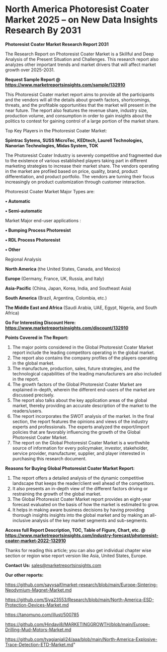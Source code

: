 # North America Photoresist Coater Market 2025 – on New Data Insights Research By 2031

<strong>Photoresist Coater Market Research Report 2031</strong>

The Research Report on Photoresist Coater Market is a Skillful and Deep Analysis of the Present Situation and Challenges. This research report also analyzes other important trends and market drivers that will affect market growth over 2025-2031.

<strong>Request Sample Report @ <a href=https://www.marketreportsinsights.com/sample/132910>https://www.marketreportsinsights.com/sample/132910</a></strong>

This Photoresist Coater market report aims to provide all the participants and the vendors will all the details about growth factors, shortcomings, threats, and the profitable opportunities that the market will present in the near future. The report also features the revenue share, industry size, production volume, and consumption in order to gain insights about the politics to contest for gaining control of a large portion of the market share.

Top Key Players in the Photoresist Coater Market:

<strong>Spintrac Sytems, SUSS MicroTec, KEDtech, Laurell Technologies, Nanorian Technologies, Midas System, TOK</strong>

The Photoresist Coater Industry is severely competitive and fragmented due to the existence of various established players taking part in different marketing strategies to increase their market share. The vendors operating in the market are profiled based on price, quality, brand, product differentiation, and product portfolio. The vendors are turning their focus increasingly on product customization through customer interaction.

Photoresist Coater Market Major Types are:

<strong>• Automatic

• Semi-automatic</strong>

Market Major end-user applications :

<strong>• Bumping Process Photoresist

• RDL Process Photoresist

• Other</strong>

Regional Analysis

</u><strong><b>North America</b></strong> (the United States, Canada, and Mexico)

<strong><b>Europe </b></strong>(Germany, France, UK, Russia, and Italy)

<strong><b>Asia-Pacific</b></strong> (China, Japan, Korea, India, and Southeast Asia)

<strong><b>South America</b></strong> (Brazil, Argentina, Colombia, etc.)

<strong><b>The Middle East and Africa</b></strong> (Saudi Arabia, UAE, Egypt, Nigeria, and South Africa)

<strong>Go For Interesting Discount Here: <a href=https://www.marketreportsinsights.com/discount/132910>https://www.marketreportsinsights.com/discount/132910</a></strong>

<strong>Points Covered in The Report:</strong>
<ol>
  <li>The major points considered in the Global Photoresist Coater Market report include the leading competitors operating in the global market.</li>
  <li>The report also contains the company profiles of the players operating in the global market.</li>
  <li>The manufacture, production, sales, future strategies, and the technological capabilities of the leading manufacturers are also included in the report.</li>
  <li>The growth factors of the Global Photoresist Coater Market are explained in-depth, wherein the different end-users of the market are discussed precisely.</li>
  <li>The report also talks about the key application areas of the global market, thereby providing an accurate description of the market to the readers/users.</li>
  <li>The report incorporates the SWOT analysis of the market. In the final section, the report features the opinions and views of the industry experts and professionals. The experts analyzed the export/import policies that are favorably influencing the growth of the Global Photoresist Coater Market.</li>
  <li>The report on the Global Photoresist Coater Market is a worthwhile source of information for every policymaker, investor, stakeholder, service provider, manufacturer, supplier, and player interested in purchasing this research document.</li>
</ol>
<strong>Reasons for Buying Global Photoresist Coater Market Report:</strong>

<ol>
  <li>The report offers a detailed analysis of the dynamic competitive landscape that keeps the reader/client well ahead of the competitors.</li>
  <li>It also presents an in-depth view of the different factors driving or restraining the growth of the global market.</li>
  <li>The Global Photoresist Coater Market report provides an eight-year forecast evaluated on the basis of how the market is estimated to grow.</li>
  <li>It helps in making aware business decisions by having providing thorough insights insights into the global market and by making an all-inclusive analysis of the key market segments and sub-segments.</li>
</ol>
<strong>Access full Report Description, TOC, Table of Figure, Chart, etc. @ <a href=https://www.marketreportsinsights.com/industry-forecast/photoresist-coater-market-2022-132910>https://www.marketreportsinsights.com/industry-forecast/photoresist-coater-market-2022-132910</a></strong>


Thanks for reading this article; you can also get individual chapter wise section or region wise report version like Asia, United States, Europe.

<strong>Contact Us:</strong>
sales@marketreportsinsights.com

<strong>Our other reports:</strong>

<a href=https://github.com/sayysaif/market-research/blob/main/Europe-Sintering-Neodymium-Magnet-Market.md>https://github.com/sayysaif/market-research/blob/main/Europe-Sintering-Neodymium-Magnet-Market.md</a>

<a href=https://github.com/Siya23553/Research/blob/main/North-America-ESD-Protection-Devices-Market.md>https://github.com/Siya23553/Research/blob/main/North-America-ESD-Protection-Devices-Market.md</a>

<a href=https://tanomuno.com/illust/500785>https://tanomuno.com/illust/500785</a>

<a href=https://github.com/Hindavi8/MARKETINGGROWTH/blob/main/Europe-Drilling-Mud-Motors-Market.md>https://github.com/Hindavi8/MARKETINGGROWTH/blob/main/Europe-Drilling-Mud-Motors-Market.md</a>

<a href=https://github.com/tyagianjali24/aaa/blob/main/North-America-Explosive-Trace-Detection-ETD-Market.md>https://github.com/tyagianjali24/aaa/blob/main/North-America-Explosive-Trace-Detection-ETD-Market.md</a>"
